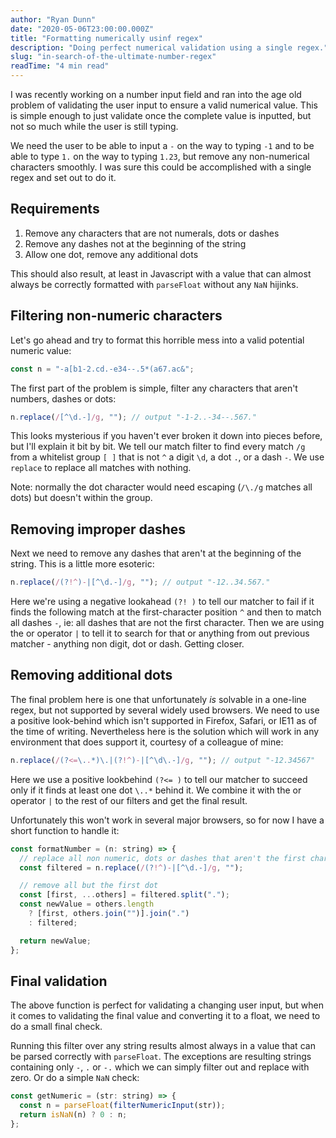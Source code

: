```yaml
---
author: "Ryan Dunn"
date: "2020-05-06T23:00:00.000Z"
title: "Formatting numerically usinf regex"
description: "Doing perfect numerical validation using a single regex."
slug: "in-search-of-the-ultimate-number-regex"
readTime: "4 min read"
---
```


I was recently working on a number input field and ran into the age old problem of validating the user input to ensure a valid numerical value. This is simple enough to just validate once the complete value is inputted, but not so much while the user is still typing.

We need the user to be able to input a `-` on the way to typing `-1` and to be able to type `1.` on the way to typing `1.23`, but remove any non-numerical characters smoothly. I was sure this could be accomplished with a single regex and set out to do it.

## Requirements

1. Remove any characters that are not numerals, dots or dashes
2. Remove any dashes not at the beginning of the string
3. Allow one dot, remove any additional dots

This should also result, at least in Javascript with a value that can almost always be correctly formatted with `parseFloat` without any `NaN` hijinks.

## Filtering non-numeric characters

Let's go ahead and try to format this horrible mess into a valid potential numeric value:

```javascript
const n = "-a[b1-2.cd.-e34--.5*(a67.ac&";
```

The first part of the problem is simple, filter any characters that aren't numbers, dashes or dots:

```javascript
n.replace(/[^\d.-]/g, ""); // output "-1-2..-34--.567."
```

This looks mysterious if you haven't ever broken it down into pieces before, but I'll explain it bit by bit. We tell our match filter to find every match `/g` from a whitelist group `[ ]` that is not `^` a digit `\d`, a dot `.`, or a dash `-`. We use `replace` to replace all matches with nothing.

Note: normally the dot character would need escaping (`/\./g` matches all dots) but doesn't within the group.

## Removing improper dashes

Next we need to remove any dashes that aren't at the beginning of the string. This is a little more esoteric:

```javascript
n.replace(/(?!^)-|[^\d.-]/g, ""); // output "-12..34.567."
```

Here we're using a negative lookahead `(?! )` to tell our matcher to fail if it finds the following match at the first-character position `^` and then to match all dashes `-`, ie: all dashes that are not the first character. Then we are using the or operator `|` to tell it to search for that or anything from out previous matcher - anything non digit, dot or dash. Getting closer.

## Removing additional dots

The final problem here is one that unfortunately _is_ solvable in a one-line regex, but not supported by several widely used browsers. We need to use a positive look-behind which isn't supported in Firefox, Safari, or IE11 as of the time of writing. Nevertheless here is the solution which will work in any environment that does support it, courtesy of a colleague of mine:

```javascript
n.replace(/(?<=\..*)\.|(?!^)-|[^\d\.-]/g, ""); // output "-12.34567"
```

Here we use a positive lookbehind `(?<= )` to tell our matcher to succeed only if it finds at least one dot `\..*` behind it. We combine it with the or operator `|` to the rest of our filters and get the final result.

Unfortunately this won't work in several major browsers, so for now I have a short function to handle it:

```javascript
const formatNumber = (n: string) => {
  // replace all non numeric, dots or dashes that aren't the first char
  const filtered = n.replace(/(?!^)-|[^\d.-]/g, "");

  // remove all but the first dot
  const [first, ...others] = filtered.split(".");
  const newValue = others.length
    ? [first, others.join("")].join(".")
    : filtered;

  return newValue;
};
```

## Final validation

The above function is perfect for validating a changing user input, but when it comes to validating the final value and converting it to a float, we need to do a small final check.

Running this filter over any string results almost always in a value that can be parsed correctly with `parseFloat`. The exceptions are resulting strings containing only `-`, `.` or `-.` which we can simply filter out and replace with zero. Or do a simple `NaN` check:

```javascript
const getNumeric = (str: string) => {
  const n = parseFloat(filterNumericInput(str));
  return isNaN(n) ? 0 : n;
};
```
